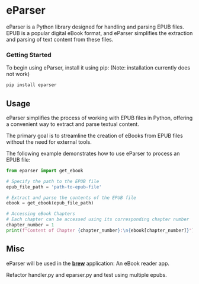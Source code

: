 # eParser

eParser is a Python library designed for handling and parsing EPUB files. EPUB is a popular digital eBook format, and eParser simplifies the extraction and parsing of text content from these files.

### Getting Started

To begin using eParser, install it using pip: (Note: installation currently does not work)

```bash
pip install eparser
```

## Usage
eParser simplifies the process of working with EPUB files in Python, offering a convenient way to extract and parse textual content. 

The primary goal is to streamline the creation of eBooks from EPUB files without the need for external tools.

The following example demonstrates how to use eParser to process an EPUB file:

```py
from eparser import get_ebook

# Specify the path to the EPUB file
epub_file_path = 'path-to-epub-file'

# Extract and parse the contents of the EPUB file
ebook = get_ebook(epub_file_path)

# Accessing eBook Chapters
# Each chapter can be accessed using its corresponding chapter number
chapter_number = 1
print(f"Content of Chapter {chapter_number}:\n{ebook[chapter_number]}")
```


## Misc
eParser will be used in the [**brew**](https://github.com/nuryase/brew) application: An eBook reader app.

Refactor handler.py and eparser.py and test using multiple epubs.
